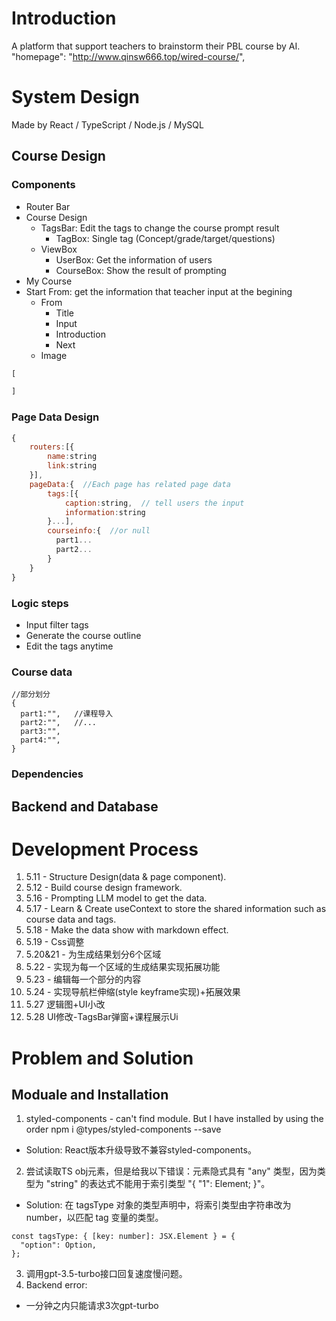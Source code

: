 # Introduction
A platform that support teachers to brainstorm their PBL course by AI.
"homepage": "http://www.qinsw666.top/wired-course/",

# System Design
Made by React / TypeScript / Node.js / MySQL

## Course Design
### Components
- Router Bar
- Course Design
  - TagsBar: Edit the tags to change the course prompt result
    - TagBox: Single tag (Concept/grade/target/questions)
  - ViewBox
    - UserBox: Get the information of users
    - CourseBox: Show the result of prompting
- My Course
- Start From: get the information that teacher input at the begining 
  - From
    - Title
    - Input
    - Introduction
    - Next
  - Image
```js
[

]
```
### Page Data Design
```js
{
    routers:[{
        name:string
        link:string
    }],
    pageData:{  //Each page has related page data
        tags:[{
            caption:string,  // tell users the input
            information:string
        }...],
        courseinfo:{  //or null
          part1...
          part2...
        }
    }
}
```
### Logic steps
- Input filter tags
- Generate the course outline
- Edit the tags anytime

### Course data
```JS
//部分划分
{
  part1:"",   //课程导入
  part2:"",   //...
  part3:"",
  part4:"",
}
```

### Dependencies

## Backend and Database


# Development Process
1. 5.11 - Structure Design(data & page component). 
2. 5.12 - Build course design framework.
3. 5.16 - Prompting LLM model to get the data. 
4. 5.17 - Learn & Create useContext to store the shared information such as course data and tags. 
5. 5.18 - Make the data show with markdown effect. 
6. 5.19 - Css调整
7. 5.20&21 - 为生成结果划分6个区域
8. 5.22 - 实现为每一个区域的生成结果实现拓展功能
9. 5.23 - 编辑每一个部分的内容
10. 5.24 - 实现导航栏伸缩(style keyframe实现)+拓展效果
11. 5.27 逻辑图+UI小改
12. 5.28 UI修改-TagsBar弹窗+课程展示Ui

# Problem and Solution
## Moduale and Installation
1. styled-components - can't find module. But I have installed by using the order npm i @types/styled-components --save
- Solution: React版本升级导致不兼容styled-components。
2. 尝试读取TS obj元素，但是给我以下错误：元素隐式具有 "any" 类型，因为类型为 "string" 的表达式不能用于索引类型 "{ "1": Element; }"。
- Solution: 在 tagsType 对象的类型声明中，将索引类型由字符串改为 number，以匹配 tag 变量的类型。
```JS
const tagsType: { [key: number]: JSX.Element } = {
  "option": Option,
};
``` 
3. 调用gpt-3.5-turbo接口回复速度慢问题。
4. Backend error:
 - 一分钟之内只能请求3次gpt-turbo
